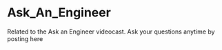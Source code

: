 # Ask_An_Engineer
Related to the Ask an Engineer videocast. Ask your questions anytime by posting here
